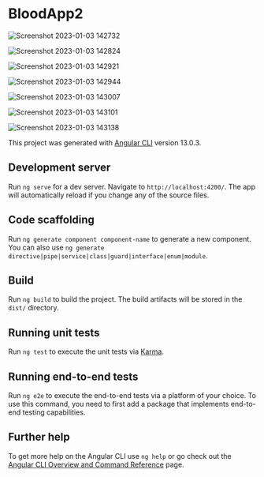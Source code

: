 # BloodApp2

![Screenshot 2023-01-03 142732](https://user-images.githubusercontent.com/85351454/218330718-d2500a07-c799-452d-b0d0-1515911825b1.png)

![Screenshot 2023-01-03 142824](https://user-images.githubusercontent.com/85351454/218330770-e8a76656-7fac-4f7d-af32-00344116d5aa.png)

![Screenshot 2023-01-03 142921](https://user-images.githubusercontent.com/85351454/218330928-5e313b35-9b45-4a1f-8315-3c1db4e1b1f9.png)


![Screenshot 2023-01-03 142944](https://user-images.githubusercontent.com/85351454/218330929-eed16560-a1b8-4d60-894a-972daa732c8e.png)

![Screenshot 2023-01-03 143007](https://user-images.githubusercontent.com/85351454/218330934-98b55f11-589a-444d-8bf1-583783e49193.png)

![Screenshot 2023-01-03 143101](https://user-images.githubusercontent.com/85351454/218330938-73d16991-1aae-4059-99a2-e142610ad865.png)

![Screenshot 2023-01-03 143138](https://user-images.githubusercontent.com/85351454/218330944-e137ba88-d543-4e08-b85a-d35ca2619bc7.png)

This project was generated with [Angular CLI](https://github.com/angular/angular-cli) version 13.0.3.

## Development server

Run `ng serve` for a dev server. Navigate to `http://localhost:4200/`. The app will automatically reload if you change any of the source files.

## Code scaffolding

Run `ng generate component component-name` to generate a new component. You can also use `ng generate directive|pipe|service|class|guard|interface|enum|module`.

## Build

Run `ng build` to build the project. The build artifacts will be stored in the `dist/` directory.

## Running unit tests

Run `ng test` to execute the unit tests via [Karma](https://karma-runner.github.io).

## Running end-to-end tests

Run `ng e2e` to execute the end-to-end tests via a platform of your choice. To use this command, you need to first add a package that implements end-to-end testing capabilities.

## Further help

To get more help on the Angular CLI use `ng help` or go check out the [Angular CLI Overview and Command Reference](https://angular.io/cli) page.


